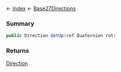 ← [Index](Api-Index) ← [Base27Directions](VRageMath.Base27Directions)

### Summary

```csharp
public Direction GetUp(ref Quaternion rot)
```

### Returns

[Direction](VRageMath.Base27Directions+Direction)

